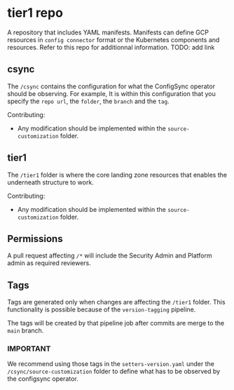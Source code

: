 # tier1 repo

A repository that includes YAML manifests. Manifests can define GCP resources in `config connector` format or the Kubernetes components and resources. Refer to this repo for additionnal information. TODO: add link

## csync

The `/csync` contains the configuration for what the ConfigSync operator should be observing. For example, It is within this configuration that you specify the `repo url`, the `folder`, the `branch` and the `tag`.

Contributing:

- Any modification should be implemented within the `source-customization` folder.

## tier1

The `/tier1` folder is where the core landing zone resources that enables the underneath structure to work.

Contributing:

- Any modification should be implemented within the `source-customization` folder.

## Permissions

A pull request affecting `/*` will include the Security Admin and Platform admin as required reviewers.

## Tags

Tags are generated only when changes are affecting the `/tier1` folder. This functionality is possible because of the `version-tagging` pipeline.

The tags will be created by that pipeline job after commits are merge to the `main` branch.

### **IMPORTANT**

We recommend using those tags in the `setters-version.yaml` under the `/csync/source-customization` folder to define what has to be observed by the configsync operator.
